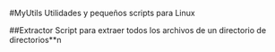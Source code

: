 #MyUtils
Utilidades y pequeños scripts para Linux

##Extractor
Script para extraer todos los archivos de un directorio de directorios**n
